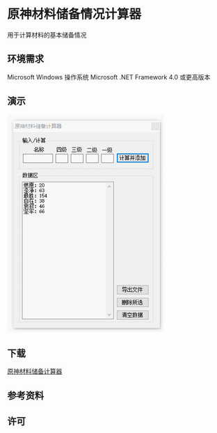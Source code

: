 ﻿# 原神材料储备情况计算器
用于计算材料的基本储备情况

## 环境需求
Microsoft Windows 操作系统
Microsoft .NET Framework 4.0 或更高版本

## 演示
![Screenshot](https://github.com/chenshaoju/GenshinImpactCraftingReservesCalculator/blob/master/DEMO.gif?raw=true)

## 下载
[原神材料储备计算器](https://github.com/chenshaoju/GenshinImpactCraftingReservesCalculator/releases)

## 参考资料

## 许可
